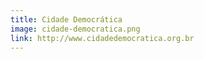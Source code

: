 ```yaml
---
title: Cidade Democrática
image: cidade-democratica.png
link: http://www.cidadedemocratica.org.br
---
```

